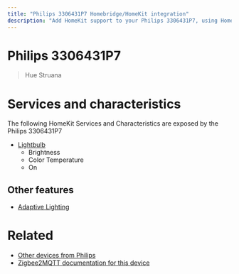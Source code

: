 ```yaml
---
title: "Philips 3306431P7 Homebridge/HomeKit integration"
description: "Add HomeKit support to your Philips 3306431P7, using Homebridge, Zigbee2MQTT and homebridge-z2m."
---
```

<!---
This file has been GENERATED using src/docgen/docgen.ts
DO NOT EDIT THIS FILE MANUALLY!
-->
# Philips 3306431P7
> Hue Struana


# Services and characteristics
The following HomeKit Services and Characteristics are exposed by
the Philips 3306431P7

* [Lightbulb](../../light.md)
  * Brightness
  * Color Temperature
  * On

## Other features
* [Adaptive Lighting](../../light.md)

# Related
* [Other devices from Philips](../index.md#philips)
* [Zigbee2MQTT documentation for this device](https://www.zigbee2mqtt.io/devices/3306431P7.html)